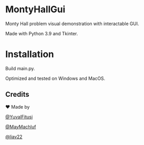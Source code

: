 # MontyHallGui

Monty Hall problem visual demonstration with interactable GUI. 

Made with Python 3.9 and Tkinter.

# Installation
Build main.py.

Optimized and tested on Windows and MacOS.

## Credits
❤️ Made by

[@YuvalFitusi](https://github.com/YuvalFitusi)

[@MayMachluf](https://github.com/MayMachluf)

[@liav22](https://github.com/liav22)
